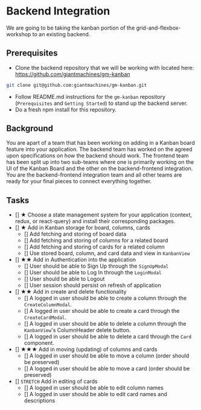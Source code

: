 # Backend Integration

We are going to be taking the kanban portion of the grid-and-flexbox-workshop to an existing backend.

## Prerequisites

- Clone the backend repository that we will be working with located here: https://github.com/giantmachines/gm-kanban

```bash
git clone git@github.com:giantmachines/gm-kanban.git
```

- Follow README.md instructions for the `gm-kanban` repository (`Prerequisites` and `Getting Started`) to stand up the backend server.
- Do a fresh npm install for this repository.

## Background

You are apart of a team that has been working on adding in a Kanban board feature into your application. The backend team has worked on the agreed upon specifications on how the backend should work. The frontend team has been split up into two sub-teams where one is primarily working on the UI of the Kanban Board and the other on the backend-frontend integration. You are the backend-frontend integration team and all other teams are ready for your final pieces to connect everything together.

## Tasks

- [] ★ Choose a state management system for your application (context, redux, or react-query) and install their corresponding packages.
- [] ★ Add in Kanban storage for board, columns, cards
  - [] Add fetching and storing of board data
  - [] Add fetching and storing of columns for a related board
  - [] Add fetching and storing of cards for a related column
  - [] Use stored board, column, and card data and view in `KanbanView`
- [] ★★ Add in Authentication into the application
  - [] User should be able to Sign Up through the `SignUpModal`
  - [] User should be able to Log In through the `LoginModal`
  - [] User should be able to Logout
  - [] User session should persist on refresh of application
- [] ★★ Add in create and delete functionality
  - [] A logged in user should be able to create a column through the `CreateColumnModal`.
  - [] A logged in user should be able to create a card through the `CreateCardModal`.
  - [] A logged in user should be able to delete a column through the `KanbanView`'s ColumnHeader delete button.
  - [] A logged in user should be able to delete a card through the `Card` component.
- [] ★★★ Add in moving (updating) of columns and cards
  - [] A logged in user should be able to move a column (order should be preserved)
  - [] A logged in user should be able to move a card (order should be preserved)
- [] `STRETCH` Add in editing of cards
  - [] A logged in user should be able to edit column names
  - [] A logged in user should be able to edit card names and descriptions
